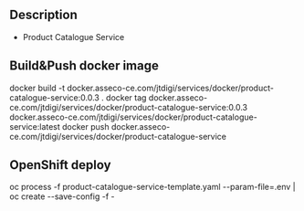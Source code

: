 ## Description
- Product Catalogue Service

## Build&Push docker image
docker build -t docker.asseco-ce.com/jtdigi/services/docker/product-catalogue-service:0.0.3 .
docker tag docker.asseco-ce.com/jtdigi/services/docker/product-catalogue-service:0.0.3 docker.asseco-ce.com/jtdigi/services/docker/product-catalogue-service:latest
docker push docker.asseco-ce.com/jtdigi/services/docker/product-catalogue-service

## OpenShift deploy
oc process -f product-catalogue-service-template.yaml --param-file=.env | oc create --save-config -f -
